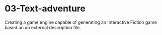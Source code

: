 # 03-Text-adventure
 Creating a game engine capable of generating an Interactive Fiction game based on an external description file.
